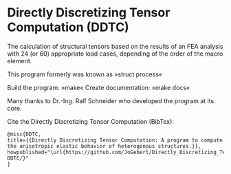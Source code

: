 # Directly Discretizing Tensor Computation (DDTC)

The calculation of structural tensors based on the results of an FEA
analysis with 24 (or 60) appropriate load cases, depending of the order of the macro element.

This program formerly was known as »struct process«

Build the program:    »make«
Create documentation: »make docs«

Many thanks to Dr.-Ing. Ralf Schneider who developed the program at its core.

Cite the Directly Discretizing Tensor Computation (BibTex):

```
@misc{DDTC,
title={{Directly Discretizing Tensor Computation: A program to compute the anisotropic elastic behavior of heterogenous structures.}},
howpublished="\url{https://github.com/JoGebert/Directly_Discretizing_Tensor_Computation-DDTC/}"
}
```
